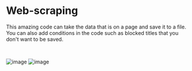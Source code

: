 # Web-scraping

This amazing code can take the data that is on a page and save it to a file. You can also add conditions in the code such as blocked titles that you don't want to be saved. 

<br />

![image](https://github.com/filipkosmileface/Web-scraping/assets/43612452/065e6fa5-b73e-46d0-b74c-e68f7fd6e639)
![image](https://github.com/filipkosmileface/Web-scraping/assets/43612452/78e8c961-8ca6-4844-b50e-bef975f053e1)
